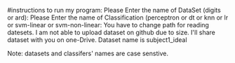 #instructions to run my program:
Please Enter the name of DataSet (digits or ard):
Please Enter the name of Classification (perceptron or dt or knn or lr or svm-linear or svm-non-linear:
You have to change path for reading datesets.  I am not able to upload dataset on github due to size. I'll share dataset with you on one-Drive. 
Dataset name is subject1_ideal

Note: datasets and classifers' names are case senstive.  
